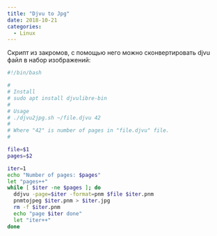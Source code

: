 ```yaml
---
title: "Djvu to Jpg"
date: 2018-10-21
categories:
  - Linux
---
```


Скрипт из закромов, с помощью него можно сконвертировать djvu файл в набор изображений:

```bash
#!/bin/bash

#
# Install
# sudo apt install djvulibre-bin
#
# Usage
# ./djvu2jpg.sh ~/file.djvu 42
#
# Where "42" is number of pages in "file.djvu" file.
#

file=$1
pages=$2

iter=1
echo "Number of pages: $pages"
let "pages++"
while [ $iter -ne $pages ]; do
  ddjvu -page=$iter -format=pnm $file $iter.pnm
  pnmtojpeg $iter.pnm > $iter.jpg
  rm -f $iter.pnm
  echo "page $iter done"
  let "iter++"
done
```

